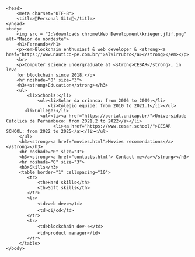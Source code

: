 <!DOCTYPE html>
    <head>
        <meta charset="UTF-8">
        <title>💩Personal Site💩</title>
    </head>
    <body>
        <img src = "J:\downloads chrome\Web Development\krieger.jfif.png" alt="Maior do nordeste">
        <h1>Fernando</h1> 
        <p><em>Blockchain enthusiast & web developer & <strong><a href="https://www.nautico-pe.com.br/">alvirrubro</a></strong></em></p>
        <br>
        <p>Computer science undergraduate at <strong>CESAR</strong>, in love
        for blockchain since 2018.</p>
        <hr noshade="0" size="3"> 
        <h3><strong>Education</strong></h3>
        <ul>
            <li>Schools:</li>
                <ul><li>Solar da crianca: from 2006 to 2009;</li>
                    <li>Cólegio equipe: from 2010 to 2021.1</li></ul>
           <li>College:</li> 
                 <ul><li><a href="https://portal.unicap.br/">Universidade Catolica de Pernambuco: from 2021.2 to 2022</a></li>
                      <li><a href="https://www.cesar.school/">CESAR SCHOOL: from 2022 to 2025</a></li></ul>    
         </ul>
         <h3><strong><a href="movies.html">Movies recomendations</a></strong></h3>
         <hr noshade="0" size="3"> 
         <h3><strong><a href="contacts.html"> Contact me</a></strong></h3>
         <hr noshade="0" size="3">
         <h3>Skills</h3> 
         <table border="1" cellspacing="10"> 
            <tr>
                <th>Hard skills</th>
                <th>Soft skills</th>
            </tr>
            <tr>
                <td>web dev⭐</td>
                <td>ci/cd</td>
            </tr>
            <tr>
                <td>blockchain dev-⭐</td>
                <td>product manager</td>
            </tr>
         </table>      
    </body>
</html>
